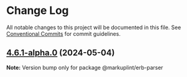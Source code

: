 # Change Log

All notable changes to this project will be documented in this file.
See [Conventional Commits](https://conventionalcommits.org) for commit guidelines.

## [4.6.1-alpha.0](https://github.com/markuplint/markuplint/compare/@markuplint/erb-parser@4.6.0...@markuplint/erb-parser@4.6.1-alpha.0) (2024-05-04)

**Note:** Version bump only for package @markuplint/erb-parser
